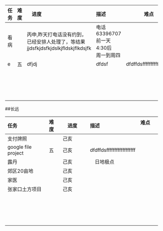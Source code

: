 |任务|难度|　进度　　|描述          |难点        |
|:---|:---|:---|:---|---------------|
|看病||丙申,昨天打电话没有约到，已经安排人处理了，等结果jjdsfkjdsfkjdslkjfldskjflkdsjfk |电话63396707 前一天4:30后　周一到周四| |  
|e|五| dfjdj|dfdsf　　| dfdffdsffffffffffffffffff |
||| |　　|  |
||| |　　|  |
||| |　　|  |
||| |　　|  |



##长远  

|任务|难度|　进度　　|描述          |难点        |
|:---|:---|:---|:---|---------------|
|支付牌照||己亥 || |  
|google file project |五| 己亥　　| dfdffdsffffffffffffffffff |
|露丹|| 己亥|　日地极点　|  |
|郊区20亩地||己亥 |　　|  |
|家医|| 己亥|　　|  |
|张家口土方项目|| 己亥|　　|  |
||| |　　|  |
||| |　　|  |
||| |　　|  |
||| |　　|  |

